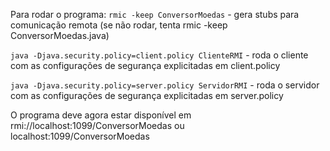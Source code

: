 Para rodar o programa:
`rmic -keep ConversorMoedas` - gera stubs para comunicação remota (se não rodar, tenta rmic -keep ConversorMoedas.java)

`java -Djava.security.policy=client.policy ClienteRMI` - roda o cliente com as configurações de segurança explicitadas em client.policy

`java -Djava.security.policy=server.policy ServidorRMI` - roda o servidor com as configurações de segurança explicitadas em server.policy

O programa deve agora estar disponível em rmi://localhost:1099/ConversorMoedas ou localhost:1099/ConversorMoedas